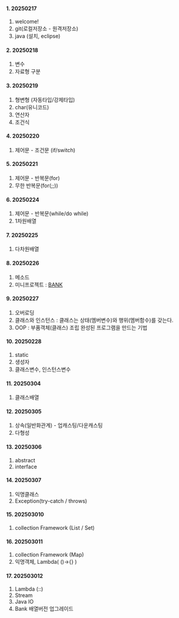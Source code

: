 #### 1. 20250217  
1. welcome!
2. git(로컬저장소 - 원격저장소)
3. java (설치, eclipse)

#### 2. 20250218
1. 변수
2. 자료형 구분

#### 3. 20250219
1. 형변형 (자동타입/강제타입)
2. char(유니코드)
3. 연산자
4. 조건식

#### 4. 20250220
1. 제어문 - 조건문 (if/switch)
   
#### 5. 20250221
1. 제어문 - 반복문(for)
2. 무한 반복문(for(;;))

#### 6. 20250224
1. 제어문 - 반복문(while/do while)
2. 1차원배열

#### 7. 20250225
1. 다차원배열

#### 8. 20250226
1. 메소드
2. 미니프로젝트 : [BANK](https://youtube.com/shorts/xxwALMTPJys?feature=share) 

#### 9. 20250227
1. 오버로딩
2. 클래스와 인스턴스
   : 클래스는 상태(멤버변수)와 행위(멤버함수)를 갖는다.
3. OOP : 부품객체(클래스) 조립  완성된 프로그램을 만드는 기법

#### 10. 20250228
1. static
2. 생성자
3. 클래스변수, 인스턴스변수

#### 11. 20250304
1. 클래스배열

#### 12. 20250305
1. 상속(일반화관계) - 업캐스팅/다운캐스팅
2. 다형성

#### 13. 20250306
1. abstract
2. interface

#### 14. 20250307
1. 익명클래스
2. Exception(try-catch / throws)

#### 15. 202503010
1. collection Framework (List / Set)

#### 16. 202503011
1. collection Framework (Map)
2. 익명객체, Lambda( ()->{} )

#### 17. 202503012
1. Lambda (::)
2. Stream
3. Java IO
4. Bank 배열버전 업그레이드
